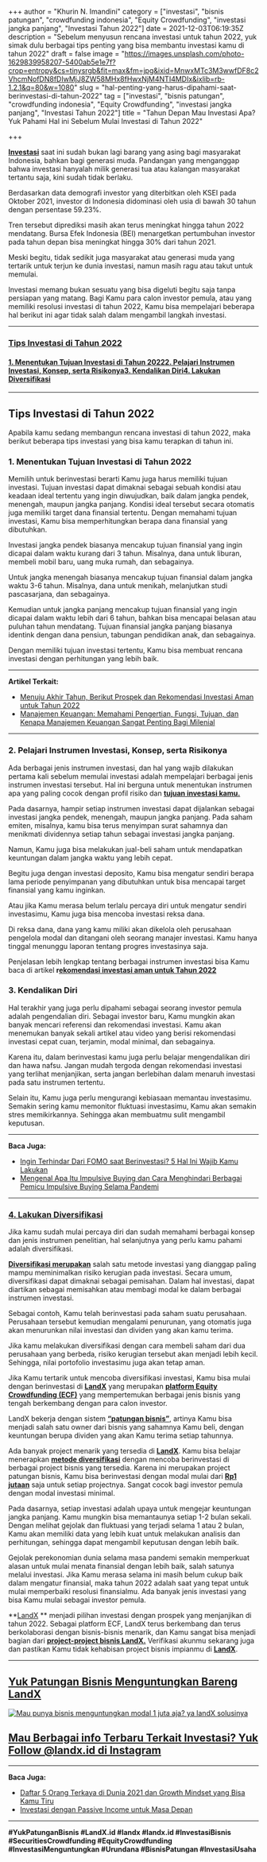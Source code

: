 +++
author = "Khurin N. Imandini"
category = ["investasi", "bisnis patungan", "crowdfunding indonesia", "Equity Crowdfunding", "investasi jangka panjang", "Investasi Tahun 2022"]
date = 2021-12-03T06:19:35Z
description = "Sebelum menyusun rencana investasi untuk tahun 2022, yuk simak dulu berbagai tips penting yang bisa membantu investasi kamu di tahun 2022"
draft = false
image = "https://images.unsplash.com/photo-1629839958207-5400ab5e1e7f?crop=entropy&cs=tinysrgb&fit=max&fm=jpg&ixid=MnwxMTc3M3wwfDF8c2VhcmNofDN8fDIwMjJ8ZW58MHx8fHwxNjM4NTI4MDIx&ixlib=rb-1.2.1&q=80&w=1080"
slug = "hal-penting-yang-harus-dipahami-saat-berinvestasi-di-tahun-2022"
tag = ["investasi", "bisnis patungan", "crowdfunding indonesia", "Equity Crowdfunding", "investasi jangka panjang", "Investasi Tahun 2022"]
title = "Tahun Depan Mau Investasi Apa? Yuk Pahami Hal ini Sebelum Mulai Investasi di Tahun 2022"

+++


[**Investasi**](https://landx.id/project/) saat ini sudah bukan lagi barang yang asing bagi masyarakat Indonesia, bahkan bagi generasi muda. Pandangan yang menganggap bahwa investasi hanyalah milik generasi tua atau kalangan masyarakat tertantu saja, kini sudah tidak berlaku.

Berdasarkan data demografi investor yang diterbitkan oleh KSEI pada Oktober 2021, investor di Indonesia didominasi oleh usia di bawah 30 tahun dengan persentase 59.23%.

Tren tersebut diprediksi masih akan terus meningkat hingga tahun 2022 mendatang. Bursa Efek Indonesia (BEI) menargetkan pertumbuhan investor pada tahun depan bisa meningkat hingga 30% dari tahun 2021.

Meski begitu, tidak sedikit juga masyarakat atau generasi muda yang tertarik untuk terjun ke dunia investasi, namun masih ragu atau takut untuk memulai.

Investasi memang bukan sesuatu yang bisa digeluti begitu saja tanpa persiapan yang matang. Bagi Kamu para calon investor pemula, atau yang memiliki resolusi investasi di tahun 2022, Kamu bisa mempelajari beberapa hal berikut ini agar tidak salah dalam mengambil langkah investasi.

---

### [Tips Investasi di Tahun 2022](https://landx.id/blog/hal-penting-yang-harus-dipahami-saat-berinvestasi-di-tahun-2022/#tips-investasi-di-tahun-2022)

#### [1. Menentukan Tujuan Investasi di Tahun 2022](https://landx.id/blog/hal-penting-yang-harus-dipahami-saat-berinvestasi-di-tahun-2022/#1-menentukan-tujuan-investasi-di-tahun-2022)[2. Pelajari Instrumen Investasi, Konsep, serta Risikonya](https://landx.id/blog/hal-penting-yang-harus-dipahami-saat-berinvestasi-di-tahun-2022/#2-pelajari-instrumen-investasi-konsep-serta-risikonya)[3. Kendalikan Diri](https://landx.id/blog/hal-penting-yang-harus-dipahami-saat-berinvestasi-di-tahun-2022/#3-kendalikan-diri)[4. Lakukan Diversifikasi](https://landx.id/blog/hal-penting-yang-harus-dipahami-saat-berinvestasi-di-tahun-2022/#4-lakukan-diversifikasi)

---

## Tips Investasi di Tahun 2022

Apabila kamu sedang membangun rencana investasi di tahun 2022, maka berikut beberapa tips investasi yang bisa kamu terapkan di tahun ini.

### 1. Menentukan Tujuan Investasi di Tahun 2022

Memilih untuk berinvestasi berarti Kamu juga harus memiliki tujuan investasi. Tujuan investasi dapat dimaknai sebagai sebuah kondisi atau keadaan ideal tertentu yang ingin diwujudkan, baik dalam jangka pendek, menengah, maupun jangka panjang. Kondisi ideal tersebut secara otomatis juga memiliki target dana finansial tertentu. Dengan memahami tujuan investasi, Kamu bisa memperhitungkan berapa dana finansial yang dibutuhkan.

Investasi jangka pendek biasanya mencakup tujuan finansial yang ingin dicapai dalam waktu kurang dari 3 tahun. Misalnya, dana untuk liburan, membeli mobil baru, uang muka rumah, dan sebagainya.

Untuk jangka menengah biasanya mencakup tujuan finansial dalam jangka waktu 3-6 tahun. Misalnya, dana untuk menikah, melanjutkan studi pascasarjana, dan sebagainya.

Kemudian untuk jangka panjang mencakup tujuan finansial yang ingin dicapai dalam waktu lebih dari 6 tahun, bahkan bisa mencapai belasan atau puluhan tahun mendatang. Tujuan finansial jangka panjang biasanya identink dengan dana pensiun, tabungan pendidikan anak, dan sebagainya.

Dengan memiliki tujuan investasi tertentu, Kamu bisa membuat rencana investasi dengan perhitungan yang lebih baik.

---

**Artikel Terkait:**

* [Menuju Akhir Tahun, Berikut Prospek dan Rekomendasi Investasi Aman untuk Tahun 2022](https://landx.id/blog/rekomendasi-investasi-di-tahun-2022/)
* [Manajemen Keuangan: Memahami Pengertian, Fungsi, Tujuan, dan Kenapa Manajemen Keuangan Sangat Penting Bagi Milenial](https://landx.id/blog/manajemen-keuangan-memahami-pengertian-fungsi-tujuan-dan-kenapa-manajemen-keuangan-sangat-penting-bagi-milenial/)

---

### 2. Pelajari Instrumen Investasi, Konsep, serta Risikonya

Ada berbagai jenis instrumen investasi, dan hal yang wajib dilakukan pertama kali sebelum memulai investasi adalah mempelajari berbagai jenis instrumen investasi tersebut. Hal ini berguna untuk menentukan instrumen apa yang paling cocok dengan profil risiko dan **[tujuan investasi kamu.](https://landx.id/blog/tag/investasi/)**

Pada dasarnya, hampir setiap instrumen investasi dapat dijalankan sebagai investasi jangka pendek, menengah, maupun jangka panjang. Pada saham emiten, misalnya, kamu bisa terus menyimpan surat sahamnya dan menikmati dividennya setiap tahun sebagai investasi jangka panjang.

Namun, Kamu juga bisa melakukan jual-beli saham untuk mendapatkan keuntungan dalam jangka waktu yang lebih cepat.

Begitu juga dengan investasi deposito, Kamu bisa mengatur sendiri berapa lama periode penyimpanan yang dibutuhkan untuk bisa mencapai target finansial yang kamu inginkan.

Atau jika Kamu merasa belum terlalu percaya diri untuk mengatur sendiri investasimu, Kamu juga bisa mencoba investasi reksa dana.

Di reksa dana, dana yang kamu miliki akan dikelola oleh perusahaan pengelola modal dan ditangani oleh seorang manajer investasi. Kamu hanya tinggal menunggu laporan tentang progres investasinya saja.

Penjelasan lebih lengkap tentang berbagai instrumen investasi bisa Kamu baca di artikel **r[ekomendasi investasi aman untuk Tahun 2022](https://landx.id/blog/rekomendasi-investasi-di-tahun-2022/)**

### 3. Kendalikan Diri

Hal terakhir yang juga perlu dipahami sebagai seorang investor pemula adalah pengendalian diri. Sebagai investor baru, Kamu mungkin akan banyak mencari referensi dan rekomendasi investasi. Kamu akan menemukan banyak sekali artikel atau video yang berisi rekomendasi investasi cepat cuan, terjamin, modal minimal, dan sebagainya.

Karena itu, dalam berinvestasi kamu juga perlu belajar mengendalikan diri dan hawa nafsu. Jangan mudah tergoda dengan rekomendasi investasi yang terlihat menjanjikan, serta jangan berlebihan dalam menaruh investasi pada satu instrumen tertentu.

Selain itu, Kamu juga perlu mengurangi kebiasaan memantau investasimu. Semakin sering kamu memonitor fluktuasi investasimu, Kamu akan semakin stres memikirkannya. Sehingga akan membuatmu sulit mengambil keputusan.

---

**Baca Juga:**

* [Ingin Terhindar Dari FOMO saat Berinvestasi? 5 Hal Ini Wajib Kamu Lakukan](https://landx.id/blog/fomo-dalam-kehidupan-dan-investasi/)
* [Mengenal Apa Itu Impulsive Buying dan Cara Menghindari Berbagai Pemicu Impulsive Buying Selama Pandemi](https://landx.id/blog/mengenal-apa-itu-impulsive-buying-dan-cara-menghindari-berbagai-pemicu-impulsive-buying-selama-pandemi/)

---

### [4. Lakukan Diversifikasi](https://landx.id/blog/diversifikasi-dalam-investasi/)

Jika kamu sudah mulai percaya diri dan sudah memahami berbagai konsep dan jenis instrumen penelitian, hal selanjutnya yang perlu kamu pahami adalah diversifikasi.

**[Diversifikasi merupakan](https://landx.id/blog/diversifikasi-dalam-investasi/)** salah satu metode investasi yang dianggap paling mampu meminimalkan risiko kerugian pada investasi. Secara umum, diversifikasi dapat dimaknai sebagai pemisahan. Dalam hal investasi, dapat diartikan sebagai memisahkan atau membagi modal ke dalam berbagai instrumen investasi.

Sebagai contoh, Kamu telah berinvestasi pada saham suatu perusahaan. Perusahaan tersebut kemudian mengalami penurunan, yang otomatis juga akan menurunkan nilai investasi dan dividen yang akan kamu terima.

Jika kamu melakukan diversifikasi dengan cara membeli saham dari dua perusahaan yang berbeda, risiko kerugian tersebut akan menjadi lebih kecil. Sehingga, nilai portofolio investasimu juga akan tetap aman.

Jika Kamu tertarik untuk mencoba diversifikasi investasi, Kamu bisa mulai dengan berinvestasi di **[LandX](https://landx.id/)** yang merupakan [**platform Equity Crowdfunding (ECF)**](https://landx.id/) yang mempertemukan berbagai jenis bisnis yang tengah berkembang dengan para calon investor.

LandX bekerja dengan sistem **[“patungan bisnis”](https://landx.id/project/)**, artinya Kamu bisa menjadi salah satu owner dari bisnis yang sahamnya Kamu beli, dengan keuntungan berupa dividen yang akan Kamu terima setiap tahunnya.

Ada banyak project menarik yang tersedia di **[LandX](https://landx.id/)**. Kamu bisa belajar menerapkan **[metode diversifikasi](https://landx.id/blog/diversifikasi-dalam-investasi/)** dengan mencoba berinvestasi di berbagai project bisnis yang tersedia. Karena ini merupakan project patungan bisnis, Kamu bisa berinvestasi dengan modal mulai dari **[Rp1 jutaan](https://landx.id/project/)** saja untuk setiap projectnya. Sangat cocok bagi investor pemula dengan modal investasi minimal.

Pada dasarnya, setiap investasi adalah upaya untuk mengejar keuntungan jangka panjang. Kamu mungkin bisa memantaunya setiap 1-2 bulan sekali. Dengan melihat gejolak dan fluktuasi yang terjadi selama 1 atau 2 bulan, Kamu akan memiliki data yang lebih kuat untuk melakukan analisis dan perhitungan, sehingga dapat mengambil keputusan dengan lebih baik.

Gejolak perekonomian dunia selama masa pandemi semakin memperkuat alasan untuk mulai menata finansial dengan lebih baik, salah satunya melalui investasi. Jika Kamu merasa selama ini masih belum cukup baik dalam mengatur finansial, maka tahun 2022 adalah saat yang tepat untuk mulai memperbaiki resolusi finansialmu. Ada banyak jenis investasi yang bisa Kamu mulai sebagai investor pemula.

**[LandX](https://landx.id/project/) ** menjadi pilihan investasi dengan prospek yang menjanjikan di tahun 2022. Sebagai platform ECF, LandX terus berkembang dan terus berkolaborasi dengan bisnis-bisnis menarik, dan Kamu sangat bisa menjadi bagian dari **[project-project bisnis LandX.](https://landx.id/project/)** Verifikasi akunmu sekarang juga dan pastikan Kamu tidak kehabisan project bisnis impianmu di **[LandX](https://landx.id/project/)**.

***

## [Yuk Patungan  Bisnis Menguntungkan Bareng LandX](https://landx.id/project/)

[![Mau punya bisnis menguntungkan modal 1 juta aja? ya landX solusinya](https://accountgram-production.sfo2.cdn.digitaloceanspaces.com/landx_ghost/2021/10/Equity-Crowdfunding-di-Indonesia-1--3.png)](https://landx.id/project/)

## [**Mau Berbagai info Terbaru Terkait Investasi? Yuk Follow @landx.id di Instagram**](https://www.instagram.com/landx.id/?utm_medium=copy_link)

---

**Baca  Juga:**

* [Daftar 5 Orang Terkaya di Dunia 2021 dan Growth Mindset yang Bisa Kamu Tiru](https://landx.id/blog/daftar-orang-terkaya-di-dunia-tahun-2021/)
* [Investasi dengan Passive Income untuk Masa Depan](https://landx.id/blog/investasi-dengan-passive-income-untuk-masa-depan/)

---

**#YukPatunganBisnis    #LandX.id    #landx         #landx.id    #InvestasiBisnis  #SecuritiesCrowdfunding   #EquityCrowdfunding    #InvestasiMenguntungkan     #Urundana    #BisnisPatungan    #InvestasiUsaha**

